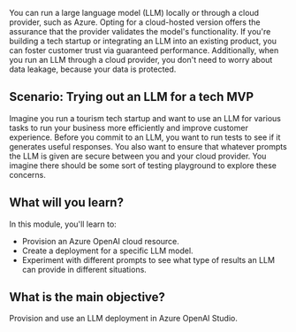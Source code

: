 You can run a large language model (LLM) locally or through a cloud provider, such as Azure. Opting for a cloud-hosted version offers the assurance that the provider validates the model's functionality. If you're building a tech startup or integrating an LLM into an existing product, you can foster customer trust via guaranteed performance. Additionally, when you run an LLM through a cloud provider, you don't need to worry about data leakage, because your data is protected. 

## Scenario: Trying out an LLM for a tech MVP

Imagine you run a tourism tech startup and want to use an LLM for various tasks to run your business more efficiently and improve customer experience. Before you commit to an LLM, you want to run tests to see if it generates useful responses. You also want to ensure that whatever prompts the LLM is given are secure between you and your cloud provider. You imagine there should be some sort of testing playground to explore these concerns.

## What will you learn?

In this module, you'll learn to:

- Provision an Azure OpenAI cloud resource.
- Create a deployment for a specific LLM model.
- Experiment with different prompts to see what type of results an LLM can provide in different situations.

## What is the main objective?

Provision and use an LLM deployment in Azure OpenAI Studio.
